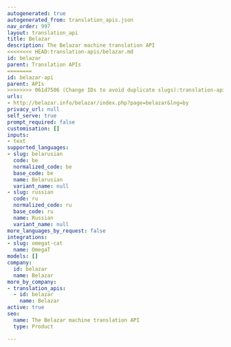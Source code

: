 ```yaml
---
autogenerated: true
autogenerated_from: translation_apis.json
nav_order: 997
layout: translation_api
title: Belazar
description: The Belazar machine translation API
<<<<<<<< HEAD:translation-apis/belazar.md
id: belazar
parent: Translation APIs
========
id: belazar-api
parent: APIs
>>>>>>>> 061d7506 (Change IDs to avoid duplicate slugs):translation-apis/belazar-api.md
urls:
- http://belazar.info/belazar/index.php?page=belazar&lng=by
privacy_url: null
self_serve: true
prompt_required: false
customisation: []
inputs:
- text
supported_languages:
- slug: belarusian
  code: be
  normalized_code: be
  base_code: be
  name: Belarusian
  variant_name: null
- slug: russian
  code: ru
  normalized_code: ru
  base_code: ru
  name: Russian
  variant_name: null
more_languages_by_request: false
integrations:
- slug: omegat-cat
  name: OmegaT
models: []
company:
  id: belazar
  name: Belazar
more_by_company:
- translation_apis:
  - id: belazar
    name: Belazar
active: true
seo:
  name: The Belazar machine translation API
  type: Product

---
```


